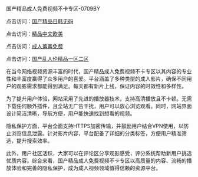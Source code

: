 国产精品成人免费视频不卡专区-0709BY

点击访问：<a href="https://heiliaoxwd5i8.pages.dev">国产精品日韩无码</a>

点击访问：<a href="https://heiliaoll4qsx.pages.dev">精品中文欧美</a>

点击访问：<a href="https://heiliaozj3tjd.pages.dev">成人羞羞免费</a>

点击访问：<a href="https://heiliao2dmwwy.pages.dev">国产乱人伦精品一区二区</a>

在当今网络视频资源丰富的时代，国产精品成人免费视频不卡专区以其内容的专业性和丰富度赢得了众多用户的喜爱。平台涵盖了多种类型的成人影片，确保不同用户的观影需求都能得到满足。每天都有新片上线，保证内容的时效性和多样性。

为了提升用户体验，网站采用了先进的播放器技术，支持高清播放且不卡顿。无需下载任何额外插件，且全站无广告干扰，用户可以放心浏览观看。同时，网站界面设计简洁清晰，导航方便，用户能快速找到想看的视频。

隐私保护方面，平台全面支持HTTPS加密传输，并鼓励用户结合VPN使用，以防止浏览信息泄露。针对影片内容，平台配备了详细的分类标签，方便用户精准筛选，提升搜索效率。

此外，用户社区活跃，大家可以在评论区分享观影感受，评分系统帮助新用户挑选优质内容。综合来看，国产精品成人免费视频不卡专区以高质量的内容、流畅的播放体验和完善的隐私保护，成为成人视频领域值得信赖的资源平台。

<span style="display:none;">[Canonical link]( https://github.com/liqi201215/653130 ）</span>
